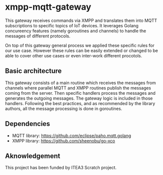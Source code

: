 # xmpp-mqtt-gateway

This gateway receives commands via XMPP and translates them into MQTT subscriptions to specific topics of IoT devices. It leverages Golang concureency features (namely goroutines and channels) to handle the messages of different protocols.

On top of this gateway general process we applied these specific rules for our use case. However these rules can be easily extended or changed to be able to cover other use cases or even inter-work different procotols. 

## Basic architecture
This gateway consists of a main routine which receives the messages from channels where parallel MQTT and XMPP routines publish the messages coming from the server. Then specific handlers process the messages and generates the outgoing messages. The gateway logic is included in those handlers. Following the best practices, and as recommended by the library authors, all the message processing is done in goroutines. 

## Dependencies
- MQTT library: https://github.com/eclipse/paho.mqtt.golang
- XMPP library: https://github.com/sheenobu/go-xco
## Aknowledgement

This project has been funded by ITEA3 Scratch project.

